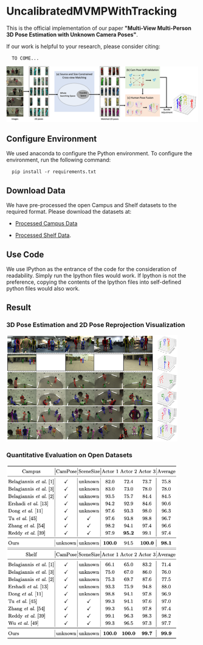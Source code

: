 # UncalibratedMVMPWithTracking

This is the official implementation of our paper **"Multi-View Multi-Person 3D Pose Estimation with Unknown Camera Poses"**.

If our work is helpful to your research, please consider citing:

```
  TO COME...
```

<p align="left">
    <img src="./figure/system_overview.png" alt="system overview"  width="700">
</p>



## Configure Environment

We used anaconda to configure the Python environment.  To configure the environment, run the following command:
```
  pip install -r requirements.txt
```


## Download Data

We have pre-processed the open Campus and Shelf datasets to the required format.  Please download the datasets at: 

* [Processed Campus Data](https://drive.google.com/file/d/1YCh4GHY3vkwKpSZsnj6sx84cmwFN7XaP/view?usp=sharing)

* [Processed Shelf Data](https://drive.google.com/file/d/1_Y9x0L7PF8ll92CySbpSsKXaXpEurnLx/view?usp=sharing).


## Use Code

We use IPython as the entrance of the code for the consideration of readability.  Simply run the Ipython files would work.  If Ipython is not the preference, copying the contents of the Ipython files into self-defined python files would also work.

## Result

### 3D Pose Estimation and 2D Pose Reprojection Visualization

<p align="left">
    <img src="./figure/3d_pose_est_figure.png" alt="3d human pose estimation figure"  width="450">
</p>

### Quantitative Evaluation on Open Datasets

<p align="left">
    <img src="./figure/3d_pose_est_table.png" alt="3d human pose estimation table"  width="450">
</p>
